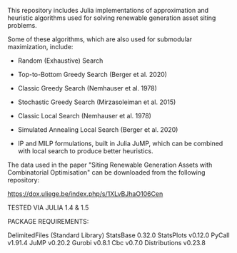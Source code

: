 This repository includes Julia implementations of approximation and heuristic algorithms used for solving renewable generation asset siting problems.

Some of these algorithms, which are also used for submodular maximization, include:

- Random (Exhaustive) Search

- Top-to-Bottom Greedy Search (Berger et al. 2020)

- Classic Greedy Search (Nemhauser et al. 1978)

- Stochastic Greedy Search (Mirzasoleiman et al. 2015)

- Classic Local Search (Nemhauser et al. 1978)

- Simulated Annealing Local Search (Berger et al. 2020)

- IP and MILP formulations, built in Julia JuMP, which can be combined with local search to produce better heuristics.

The data used in the paper "Siting Renewable Generation Assets with Combinatorial Optimisation" can be downloaded from the following repository:

https://dox.uliege.be/index.php/s/1XLvBJhaO106Cen

TESTED VIA JULIA 1.4 & 1.5

PACKAGE REQUIREMENTS:

DelimitedFiles (Standard Library)
StatsBase 0.32.0
StatsPlots v0.12.0 
PyCall v1.91.4
JuMP v0.20.2
Gurobi v0.8.1
Cbc v0.7.0
Distributions v0.23.8